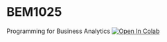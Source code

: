 # BEM1025
Programming for Business Analytics
[![Open In Colab](https://colab.research.google.com/assets/colab-badge.svg)](https://colab.research.google.com/github/mosleh-exeter/BEM1025)
